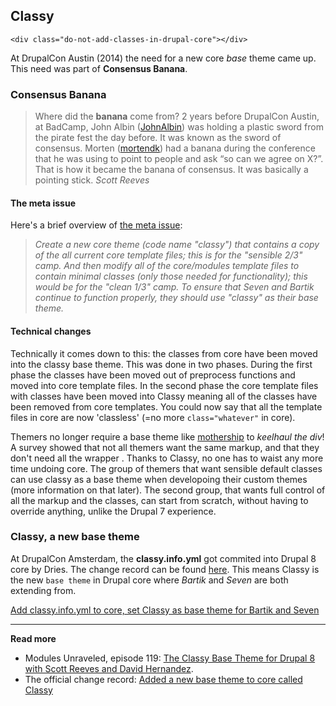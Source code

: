 
## Classy

`<div class="do-not-add-classes-in-drupal-core"></div>`

At DrupalCon Austin (2014) the need for a new core *base* theme came up. This need was part of **Consensus Banana**.

### Consensus Banana

> Where did the **banana** come from?
> 2 years before DrupalCon Austin, at BadCamp, John Albin ([JohnAlbin](https://www.drupal.org/u/johnalbin)) was holding a plastic sword from the pirate fest the day before. It was known as the sword of consensus. Morten ([mortendk](https://www.drupal.org/u/mortendk)) had a banana during the conference that he was using to point to people and ask “so can we agree on X?”. That is how it became the banana of consensus. It was basically a pointing stick.
> *Scott Reeves*

#### The meta issue

Here's a brief overview of [the meta issue](https://www.drupal.org/node/2289511):

> *Create a new core theme (code name "classy") that contains a copy of the all current core template files; this is for the "sensible 2/3" camp. And then modify all of the core/modules template files to contain minimal classes (only those needed for functionality); this would be for the "clean 1/3" camp. To ensure that Seven and Bartik continue to function properly, they should use "classy" as their base theme.*

#### Technical changes

Technically it comes down to this: the classes from core have been moved into the classy base theme. This was done in two phases. During the first phase the classes have been moved out of preprocess functions and moved into core template files. In the second phase the core template files with classes have been moved into Classy meaning all of the classes have been removed from core templates. You could now say that all the template files in core are now 'classless' (=no more `class="whatever"` in core).

Themers no longer require a base theme like [mothership](https://www.drupal.org/project/mothership) to *keelhaul the div*! A survey showed that not all themers want the same markup, and that they don't need all the wrapper <divs>. Thanks to Classy, no one has to waist any more time undoing core. The group of themers that want sensible default classes can use classy as a base theme when developoing their custom themes (more information on that later). The second group, that wants full control of all the markup and the classes, can start from scratch, without having to override anything, unlike the Drupal 7 experience.

### Classy, a new base theme

At DrupalCon Amsterdam, the **classy.info.yml** got commited into Drupal 8 core by Dries. The change record can be found [here](https://www.drupal.org/node/2337467).
This means Classy is the new `base theme` in Drupal core where *Bartik* and *Seven* are both extending from. 

[Add classy.info.yml to core, set Classy as base theme for Bartik and Seven](https://www.drupal.org/node/2329501)

***

**Read more**

* Modules Unraveled, episode 119: [The Classy Base Theme for Drupal 8 with Scott Reeves and David Hernandez](https://www.youtube.com/watch?v=uIutb2-Vc50).
* The official change record: [Added a new base theme to core called Classy](https://www.drupal.org/node/2337467)

